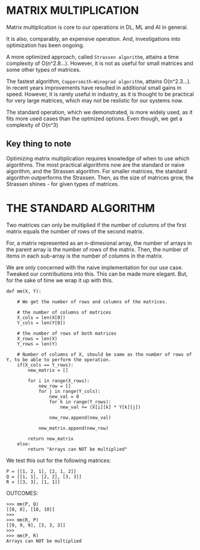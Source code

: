 

MATRIX MULTIPLICATION
=====================

Matrix multiplication is core to our operations in DL, ML and AI in general.

It is also, comparably, an expensive operation. And, investigations into optimization has been ongoing.

A more optimized approach, called `Strassen algorithm`, attains a time complexity of O(n^2.8...). However, it is not as useful for small matrices and some other types of matrices.

The fastest algorithm, `Coppersmith–Winograd algorithm`, attains O(n^2.3...). In recent years improvements have resulted in additional small gains in speed. However, it is rarely useful in industry, as it is thought to be practical for very large matrices, which may not be reslistic for our systems now.

The standard operation, which we demonstrated, is more widely used, as it fits more used cases than the optmized options. Even though, we get a complexity of O(n^3)


Key thing to note
-----------------

Optimizing matrix multiplication requires knowledge of when to use which algorithms. The most practical algorithms now are the standard or naive algorithm, and the Strassen algorithm. For smaller matrices, the standard algorithm outperforms the Strassen. Then, as the size of matrices grow, the Strassen shines - for given types of matrices.


THE STANDARD ALGORITHM
======================

Two matrices can only be multiplied if the number of columns of the first matrix equals the number of rows of the second matrix.

For, a matrix represented as an n-dimesional array, the number of arrays in the parent array is the number of rows of the matrix. Then, the number of items in each sub-array is the number of columns in the matrix.

We are only concerned with the naive implementation for our use case. Tweaked our contributions into this. This can be made more elegant. But, for the sake of time we wrap it up with this.

```
def mm(X, Y):

	# We get the number of rows and columns of the matrices.

	# the number of columns of matrices
	X_cols = len(X[0])
	Y_cols = len(Y[0])

	# the number of rows of both matrices
	X_rows = len(X)
	Y_rows = len(Y)

	# Number of columns of X, should be same as the number of rows of Y, to be able to perform the operation.
	if(X_cols == Y_rows):
		new_matrix = [] 

		for i in range(X_rows):
			new_row = []
			for j in range(Y_cols):
				new_val = 0
				for k in range(Y_rows):
					new_val += (X[i][k] * Y[k][j])

				new_row.append(new_val)

			new_matrix.append(new_row)

		return new_matrix
	else:
		return "Arrays can NOT be multiplied"

```

We test this out for the following matrices:
```
P = [[1, 2, 1], [2, 1, 2]]
Q = [[1, 1], [2, 2], [3, 3]]
R = [[3, 3], [1, 1]]
```

OUTCOMES:
```
>>> mm(P, Q)
[[8, 8], [10, 10]]
>>> 
>>> mm(R, P)
[[9, 9, 9], [3, 3, 3]]
>>> 
>>> mm(P, R)
Arrays can NOT be multiplied
```


